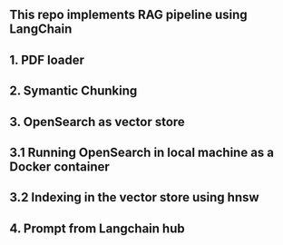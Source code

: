 ## This repo implements RAG pipeline using LangChain
## 1. PDF loader
## 2. Symantic Chunking
## 3. OpenSearch as vector store
##  3.1 Running OpenSearch in local machine as a Docker container 
##  3.2 Indexing in the vector store using hnsw
## 4. Prompt from Langchain hub